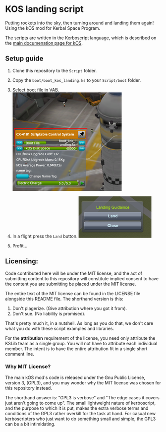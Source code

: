 # KOS landing script
Putting rockets into the sky, then turning around and landing them again! Using the kOS mod for Kerbal Space Program.

The scripts are written in the Kerboscript language, which is described
on the [main documenation page for kOS](http://ksp-kos.github.io/KOS_DOC/).

## Setup guide

1. Clone this repository to the `Script` folder.
2. Copy the `boot/boot_kos_landing.ks` to your `Script/boot` folder.
3. Select boot file in VAB.
	![Select boot file](/images/boot_file.png)

4. In a flight press the `Land` button.
	![Press Land button](/images/landing_gui.png)

5. Profit...

## Licensing:

Code contributed here will be under the MIT license, and the act of
submitting content to this repository will constitute implied
consent to have the content you are submitting be placed under the
MIT license.

The entire text of the MIT license can be found in the LICENSE file
alongside this README file.  The shorthand version is this: 

  1. Don't plagerize.  (Give attribution where you got it from).
  2. Don't sue. (No liability is promised).

That's pretty much it, in a nutshell.  As long as you do that, we
don't care what you do with these script examples and libraries.

For the **attribution** requirement of the license, you need only
attribute the KSLib team as a single group.  You will not have to
attribute each individual member.  The intent is to have
the entire attribution fit in a single short comment line.

### Why MIT License?

The main kOS mod's code is released under the Gnu Public License, version
3, (GPL3), and you may wonder why the MIT license was chosen for this
repository instead.

The shorthand answer is: "GPL3 is verbose" and "The edge cases it
covers just aren't going to come up".  The small lightweight nature 
of kerboscript, and the purpose to which it is put, makes the extra
verbose terms and conditions of the GPL3 rather overkill for the
task at hand.  For casual new kerboscripters who just want to do
something small and simple, the GPL3 can be a bit intimidating.
